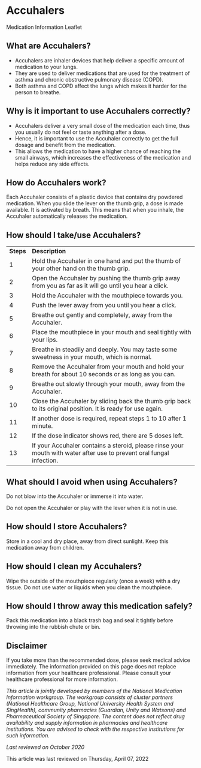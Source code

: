 # Accuhalers

Medication Information Leaflet

What are Accuhalers?
--------------------

* Accuhalers are inhaler devices that help deliver a specific amount of medication to your lungs.
* They are used to deliver medications that are used for the treatment of asthma and chronic obstructive pulmonary disease (COPD).
* Both asthma and COPD affect the lungs which makes it harder for the person to breathe.

Why is it important to use Accuhalers correctly?
------------------------------------------------

* Accuhalers deliver a very small dose of the medication each time, thus you usually do not feel or taste anything after a dose.
* Hence, it is important to use the Accuhaler correctly to get the full dosage and benefit from the medication.
* This allows the medication to have a higher chance of reaching the small airways, which increases the effectiveness of the medication and helps reduce any side effects.

How do Accuhalers work?
-----------------------

Each Accuhaler consists of a plastic device that contains dry powdered medication. When you slide the lever on the thumb grip, a dose is made available. It is activated by breath. This means that when you inhale, the Accuhaler automatically releases the medication.

How should I take/use Accuhalers?
---------------------------------

|  |  |
| --- | --- |
| **​Steps** | **​Description** |
| ​1 | ​Hold the Accuhaler in one hand and put the thumb of your other hand on the thumb grip. |
| ​2 | ​Open the Accuhaler by pushing the thumb grip away from you as far as it will go until you hear a click. |
| ​3 | ​Hold the Accuhaler with the mouthpiece towards you. |
| ​4 | ​Push the lever away from you until you hear a click. |
| ​5 | ​Breathe out gently and completely, away from the Accuhaler. |
| ​6 | ​Place the mouthpiece in your mouth and seal tightly with your lips. |
| ​7 | Breathe in steadily and deeply. You may taste some sweetness in your mouth, which is normal. |
| ​8 | ​Remove the Accuhaler from your mouth and hold your breath for about 10 seconds or as long as you can. |
| ​9 | ​Breathe out slowly through your mouth, away from the Accuhaler. |
| ​10 | ​Close the Accuhaler by sliding back the thumb grip back to its original position. It is ready for use again. |
| ​11 | ​If another dose is required, repeat steps 1 to 10 after 1 minute. |
| ​12 | ​If the dose indicator shows red, there are 5 doses left. |
| ​13 | ​If your Accuhaler contains a steroid, please rinse your mouth with water after use to prevent oral fungal infection. |

What should I avoid when using Accuhalers?
------------------------------------------

Do not blow into the Accuhaler or immerse it into water.

Do not open the Accuhaler or play with the lever when it is not in use.

How should I store Accuhalers?
------------------------------

Store in a cool and dry place, away from direct sunlight. Keep this medication away from children.

How should I clean my Accuhalers?
---------------------------------

Wipe the outside of the mouthpiece regularly (once a week) with a dry tissue. Do not use water or liquids when you clean the mouthpiece.

How should I throw away this medication safely?
-----------------------------------------------

Pack this medication into a black trash bag and seal it tightly before throwing into the rubbish chute or bin.

Disclaimer
----------

If you take more than the recommended dose, please seek medical advice immediately. The information provided on this page does not replace information from your healthcare professional. Please consult your healthcare professional for more information.

*This article is jointly developed by members of the National Medication Information workgroup. The workgroup consists of cluster partners (National Healthcare Group, National University Health System and SingHealth), community pharmacies (Guardian, Unity and Watsons) and Pharmaceutical Society of Singapore. The content does not reflect drug availability and supply information in pharmacies and healthcare institutions. You are advised to check with the respective institutions for such information.*

*Last reviewed on October 2020*

This article was last reviewed on
Thursday, April 07, 2022